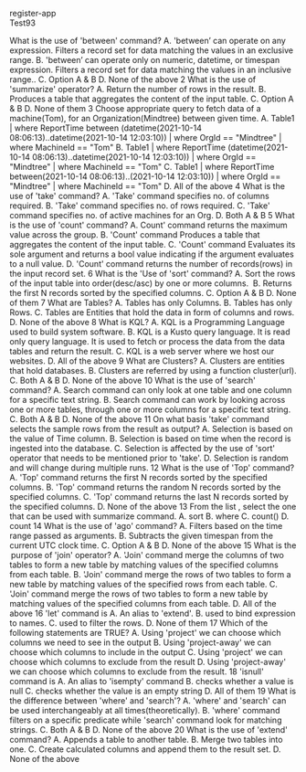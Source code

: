 register-app
<br>
Test93

What is the use of 'between' command?
A. 'between’ can operate on any expression. Filters a record set for data matching the values in an exclusive range.
B. 'between’ can operate only on numeric, datetime, or timespan expression. Filters a record set for data matching the values in an inclusive range..
C. Option A & B
D. None of the above
2
What is the use of 'summarize' operator?
A. Return the number of rows in the result.
B. Produces a table that aggregates the content of the input table. 
C. Option A & B
D. None of them
3
Choose appropriate query to fetch data of a machine(Tom), for an Organization(Mindtree) between given time.
A. Table1 | where ReportTime between (datetime(2021-10-14 08:06:13)..datetime(2021-10-14 12:03:10)) | where OrgId == "Mindtree" | where MachineId == "Tom"
B. Table1 | where ReportTime (datetime(2021-10-14 08:06:13)..datetime(2021-10-14 12:03:10)) | where OrgId == "Mindtree" | where MachineId == "Tom"
C. Table1 | where ReportTime between(2021-10-14 08:06:13)..(2021-10-14 12:03:10)) | where OrgId == "Mindtree" | where MachineId == "Tom"
D. All of the above
4
What is the use of 'take' command?
A. 'Take' command specifies no. of columns required.
B. 'Take' command specifies no. of rows required.
C. 'Take' command specifies no. of active machines for an Org.
D. Both A & B
5
What is the use of 'count' command?
A. Count' command returns the maximum value across the group.
B. 'Count' command Produces a table that aggregates the content of the input table.
C. 'Count' command Evaluates its sole argument and returns a bool value indicating if the argument evaluates to a null value.
D. 'Count' command returns the number of records(rows) in the input record set. 
6
What is the 'Use of 'sort' command?
A. Sort the rows of the input table into order(desc/asc) by one or more columns. ​
B. Returns the first N records sorted by the specified columns.
C. Option A & B
D. None of them
7
What are Tables?
A. Tables has only Columns.
B. Tables has only Rows.
C. Tables are Entities that hold the data in form of columns and rows.
D. None of the above
8
What is KQL?
A. KQL is a Programming Language used to build system software.
B. KQL is a Kusto query language. It is read only query language. It is used to fetch or process the data from the data tables and return the result.
C. KQL is a web server where we host our websites.
D. All of the above
9
What are Clusters?
A. Clusters are entities that hold databases.
B. Clusters are referred by using a function cluster(url).
C. Both A & B
D. None of the above
10
What is the use of 'search' command?
A. Search command can only look at one table and one column for a specific text string.​
B. Search command can work by looking across one or more tables, through one or more columns for a specific text string.​
C. Both A & B
D. None of the above
11
On what basis 'take' command selects the sample rows from the result as output?
A. Selection is based on the value of Time column.
B. Selection is based on time when the record is ingested into the database.
C. Selection is affected by the use of 'sort' operator that needs to be mentioned prior to 'take'.
D. Selection is random and will change during multiple runs.
12
What is the use of 'Top' command?
A. 'Top' command returns the first N records sorted by the specified columns.
B. 'Top' command returns the random N records sorted by the specified columns.
C. 'Top' command returns the last N records sorted by the specified columns.
D. None of the above
13
From the list , select the one that can be used with summarize command.
A. sort
B. where
C. count()
D. count
14
What is the use of 'ago' command?
A. Filters based on the time range passed as arguments.
B. Subtracts the given timespan from the current UTC clock time.
C. Option A & B
D. None of the above
15
What is the  purpose of 'join' operator?
A. 'Join' command merge the columns of two tables to form a new table by matching values of the specified columns from each table.
B. 'Join' command merge the rows of two tables to form a new table by matching values of the specified rows from each table.
C. 'Join' command merge the rows of two tables to form a new table by matching values of the specified columns from each table.
D. All of the above
16
'let' command is
A. An alias to 'extend'.
B. used to bind expression to names.
C. used to filter the rows.
D. None of them
17
Which of the following statements are TRUE?
A. Using 'project' we can choose which columns we need to see in the output
B. Using 'project-away' we can choose which columns to include in the output
C. Using 'project' we can choose which columns to exclude from the result
D. Using 'project-away' we can choose which columns to exclude from the result.
18
'isnull' command is
A. An alias to 'isempty' command
B. checks whether a value is null
C. checks whether the value is an empty string
D. All of them
19
What is the difference between 'where' and 'search'?
A. 'where' and 'search' can be used interchangeably at all times(theoretically).
B. 'where' command filters on a specific predicate while 'search' command look for matching strings.
C. Both A & B
D. None of the above
20
What is the use of 'extend' command?
A. Appends a table to another table.
B. Merge two tables into one.
C. Create calculated columns and append them to the result set.​
D. None of the above
